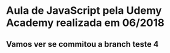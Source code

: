 # Aula de JavaScript pela Udemy Academy realizada em 06/2018
## Vamos ver se commitou a branch teste 4
